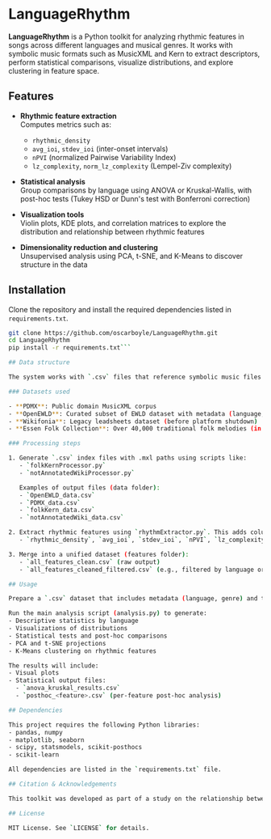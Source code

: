 # LanguageRhythm

**LanguageRhythm** is a Python toolkit for analyzing rhythmic features in songs across different languages and musical genres. It works with symbolic music formats such as MusicXML and Kern to extract descriptors, perform statistical comparisons, visualize distributions, and explore clustering in feature space.

## Features

- **Rhythmic feature extraction**  
  Computes metrics such as:
  - `rhythmic_density`  
  - `avg_ioi`, `stdev_ioi` (inter-onset intervals)  
  - `nPVI` (normalized Pairwise Variability Index)  
  - `lz_complexity`, `norm_lz_complexity` (Lempel-Ziv complexity)

- **Statistical analysis**  
  Group comparisons by language using ANOVA or Kruskal-Wallis, with post-hoc tests (Tukey HSD or Dunn's test with Bonferroni correction)

- **Visualization tools**  
  Violin plots, KDE plots, and correlation matrices to explore the distribution and relationship between rhythmic features

- **Dimensionality reduction and clustering**  
  Unsupervised analysis using PCA, t-SNE, and K-Means to discover structure in the data

## Installation

Clone the repository and install the required dependencies listed in `requirements.txt`.
```bash
git clone https://github.com/oscarboyle/LanguageRhythm.git
cd LanguageRhythm
pip install -r requirements.txt```

## Data structure

The system works with `.csv` files that reference symbolic music files (`.mxl` for MusicXML or `.krn` for Kern), and include metadata such as language, genre, and publication year.

### Datasets used

- **PDMX**: Public domain MusicXML corpus  
- **OpenEWLD**: Curated subset of EWLD dataset with metadata (language, genre, year, author...)  
- **Wikifonia**: Legacy leadsheets dataset (before platform shutdown)  
- **Essen Folk Collection**: Over 40,000 traditional folk melodies (in Kern format)

### Processing steps

1. Generate `.csv` index files with .mxl paths using scripts like:
   - `folkKernProcessor.py`
   - `notAnnotatedWikiProcessor.py`

   Examples of output files (data folder):
   - `OpenEWLD_data.csv`
   - `PDMX_data.csv`
   - `folkKern_data.csv`
   - `notAnnotatedWiki_data.csv`

2. Extract rhythmic features using `rhythmExtractor.py`. This adds columns such as:
   - `rhythmic_density`, `avg_ioi`, `stdev_ioi`, `nPVI`, `lz_complexity`, `norm_lz_complexity`

3. Merge into a unified dataset (features folder):  
   - `all_features_clean.csv` (raw output)  
   - `all_features_cleaned_filtered.csv` (e.g., filtered by language or genre)

## Usage

Prepare a `.csv` dataset that includes metadata (language, genre) and the extracted rhythmic descriptors.

Run the main analysis script (analysis.py) to generate:
- Descriptive statistics by language
- Visualizations of distributions
- Statistical tests and post-hoc comparisons
- PCA and t-SNE projections
- K-Means clustering on rhythmic features

The results will include:
- Visual plots
- Statistical output files:
  - `anova_kruskal_results.csv`
  - `posthoc_<feature>.csv` (per-feature post-hoc analysis)

## Dependencies

This project requires the following Python libraries:
- pandas, numpy
- matplotlib, seaborn
- scipy, statsmodels, scikit-posthocs
- scikit-learn

All dependencies are listed in the `requirements.txt` file.

## Citation & Acknowledgements

This toolkit was developed as part of a study on the relationship between musical rhythm and language, using symbolic music analysis. It supports reproducible workflows for computational musicology and cross-linguistic rhythm studies.

## License

MIT License. See `LICENSE` for details.
